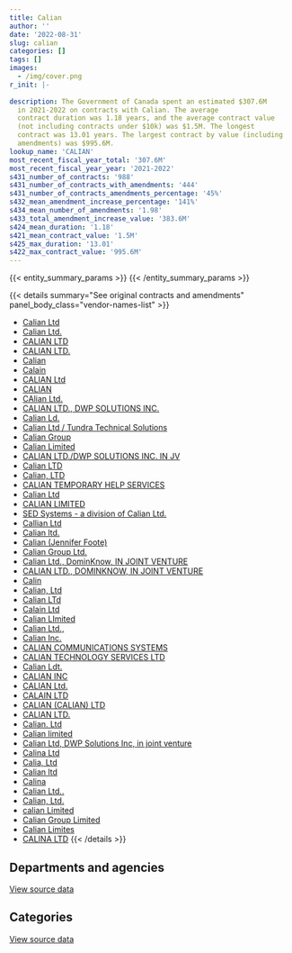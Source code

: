 ```yaml
---
title: Calian
author: ''
date: '2022-08-31'
slug: calian
categories: []
tags: []
images:
  - /img/cover.png
r_init: |-
  
description: The Government of Canada spent an estimated $307.6M
  in 2021-2022 on contracts with Calian. The average
  contract duration was 1.18 years, and the average contract value
  (not including contracts under $10k) was $1.5M. The longest
  contract was 13.01 years. The largest contract by value (including
  amendments) was $995.6M.
lookup_name: 'CALIAN'
most_recent_fiscal_year_total: '307.6M'
most_recent_fiscal_year_year: '2021-2022'
s431_number_of_contracts: '988'
s431_number_of_contracts_with_amendments: '444'
s431_number_of_contracts_amendments_percentage: '45%'
s432_mean_amendment_increase_percentage: '141%'
s434_mean_number_of_amendments: '1.98'
s433_total_amendment_increase_value: '383.6M'
s424_mean_duration: '1.18'
s421_mean_contract_value: '1.5M'
s425_max_duration: '13.01'
s422_max_contract_value: '995.6M'
---
```


<script src="/rmarkdown-libs/htmlwidgets/htmlwidgets.js"></script>
<link href="/rmarkdown-libs/datatables-css/datatables-crosstalk.css" rel="stylesheet" />
<script src="/rmarkdown-libs/datatables-binding/datatables.js"></script>
<script src="/rmarkdown-libs/jquery/jquery-3.6.0.min.js"></script>
<link href="/rmarkdown-libs/dt-core-bootstrap/css/dataTables.bootstrap.min.css" rel="stylesheet" />
<link href="/rmarkdown-libs/dt-core-bootstrap/css/dataTables.bootstrap.extra.css" rel="stylesheet" />
<script src="/rmarkdown-libs/dt-core-bootstrap/js/jquery.dataTables.min.js"></script>
<script src="/rmarkdown-libs/dt-core-bootstrap/js/dataTables.bootstrap.min.js"></script>
<link href="/rmarkdown-libs/crosstalk/css/crosstalk.min.css" rel="stylesheet" />
<script src="/rmarkdown-libs/crosstalk/js/crosstalk.min.js"></script>
<script src="/rmarkdown-libs/htmlwidgets/htmlwidgets.js"></script>
<link href="/rmarkdown-libs/datatables-css/datatables-crosstalk.css" rel="stylesheet" />
<script src="/rmarkdown-libs/datatables-binding/datatables.js"></script>
<script src="/rmarkdown-libs/jquery/jquery-3.6.0.min.js"></script>
<link href="/rmarkdown-libs/dt-core-bootstrap/css/dataTables.bootstrap.min.css" rel="stylesheet" />
<link href="/rmarkdown-libs/dt-core-bootstrap/css/dataTables.bootstrap.extra.css" rel="stylesheet" />
<script src="/rmarkdown-libs/dt-core-bootstrap/js/jquery.dataTables.min.js"></script>
<script src="/rmarkdown-libs/dt-core-bootstrap/js/dataTables.bootstrap.min.js"></script>
<link href="/rmarkdown-libs/crosstalk/css/crosstalk.min.css" rel="stylesheet" />
<script src="/rmarkdown-libs/crosstalk/js/crosstalk.min.js"></script>

{{< entity_summary_params >}}
{{< /entity_summary_params >}}

{{< details summary="See original contracts and amendments" panel_body_class="vendor-names-list" >}}
- [Calian Ltd](https://search.open.canada.ca/en/ct/?sort=contract_value_f%20desc&page=1&search_text=%22Calian%20Ltd%22)
- [Calian Ltd.](https://search.open.canada.ca/en/ct/?sort=contract_value_f%20desc&page=1&search_text=%22Calian%20Ltd.%22)
- [CALIAN LTD](https://search.open.canada.ca/en/ct/?sort=contract_value_f%20desc&page=1&search_text=%22CALIAN%20LTD%22)
- [CALIAN LTD.](https://search.open.canada.ca/en/ct/?sort=contract_value_f%20desc&page=1&search_text=%22CALIAN%20LTD.%22)
- [Calian](https://search.open.canada.ca/en/ct/?sort=contract_value_f%20desc&page=1&search_text=%22Calian%22)
- [Calain](https://search.open.canada.ca/en/ct/?sort=contract_value_f%20desc&page=1&search_text=%22Calain%22)
- [CALIAN Ltd](https://search.open.canada.ca/en/ct/?sort=contract_value_f%20desc&page=1&search_text=%22CALIAN%20Ltd%22)
- [CALIAN](https://search.open.canada.ca/en/ct/?sort=contract_value_f%20desc&page=1&search_text=%22CALIAN%22)
- [CAlian Ltd.](https://search.open.canada.ca/en/ct/?sort=contract_value_f%20desc&page=1&search_text=%22CAlian%20Ltd.%22)
- [CALIAN LTD., DWP SOLUTIONS INC.](https://search.open.canada.ca/en/ct/?sort=contract_value_f%20desc&page=1&search_text=%22CALIAN%20LTD.%2c%20DWP%20SOLUTIONS%20INC.%22)
- [Calian Ld.](https://search.open.canada.ca/en/ct/?sort=contract_value_f%20desc&page=1&search_text=%22Calian%20Ld.%22)
- [Calian Ltd / Tundra Technical Solutions](https://search.open.canada.ca/en/ct/?sort=contract_value_f%20desc&page=1&search_text=%22Calian%20Ltd%20%2f%20Tundra%20Technical%20Solutions%22)
- [Calian Group](https://search.open.canada.ca/en/ct/?sort=contract_value_f%20desc&page=1&search_text=%22Calian%20Group%22)
- [Calian Limited](https://search.open.canada.ca/en/ct/?sort=contract_value_f%20desc&page=1&search_text=%22Calian%20Limited%22)
- [CALIAN LTD./DWP SOLUTIONS INC. IN JV](https://search.open.canada.ca/en/ct/?sort=contract_value_f%20desc&page=1&search_text=%22CALIAN%20LTD.%2fDWP%20SOLUTIONS%20INC.%20IN%20JV%22)
- [Calian LTD](https://search.open.canada.ca/en/ct/?sort=contract_value_f%20desc&page=1&search_text=%22Calian%20LTD%22)
- [Calian, LTD](https://search.open.canada.ca/en/ct/?sort=contract_value_f%20desc&page=1&search_text=%22Calian%2c%20LTD%22)
- [CALIAN TEMPORARY HELP SERVICES](https://search.open.canada.ca/en/ct/?sort=contract_value_f%20desc&page=1&search_text=%22CALIAN%20TEMPORARY%20HELP%20SERVICES%22)
- [Calian Ltd](https://search.open.canada.ca/en/ct/?sort=contract_value_f%20desc&page=1&search_text=%22Calian%20%20Ltd%22)
- [CALIAN LIMITED](https://search.open.canada.ca/en/ct/?sort=contract_value_f%20desc&page=1&search_text=%22CALIAN%20LIMITED%22)
- [SED Systems - a division of Calian Ltd.](https://search.open.canada.ca/en/ct/?sort=contract_value_f%20desc&page=1&search_text=%22SED%20Systems%20-%20a%20division%20of%20Calian%20Ltd.%22)
- [Callian Ltd](https://search.open.canada.ca/en/ct/?sort=contract_value_f%20desc&page=1&search_text=%22Callian%20Ltd%22)
- [Calian ltd.](https://search.open.canada.ca/en/ct/?sort=contract_value_f%20desc&page=1&search_text=%22Calian%20ltd.%22)
- [Calian (Jennifer Foote)](https://search.open.canada.ca/en/ct/?sort=contract_value_f%20desc&page=1&search_text=%22Calian%20%28Jennifer%20Foote%29%22)
- [Calian Group Ltd.](https://search.open.canada.ca/en/ct/?sort=contract_value_f%20desc&page=1&search_text=%22Calian%20Group%20Ltd.%22)
- [Calian Ltd., DominKnow, IN JOINT VENTURE](https://search.open.canada.ca/en/ct/?sort=contract_value_f%20desc&page=1&search_text=%22Calian%20Ltd.%2c%20DominKnow%2c%20IN%20JOINT%20VENTURE%22)
- [CALIAN LTD., DOMINKNOW, IN JOINT VENTURE](https://search.open.canada.ca/en/ct/?sort=contract_value_f%20desc&page=1&search_text=%22CALIAN%20LTD.%2c%20DOMINKNOW%2c%20IN%20JOINT%20VENTURE%22)
- [Calin](https://search.open.canada.ca/en/ct/?sort=contract_value_f%20desc&page=1&search_text=%22Calin%22)
- [Calian, Ltd](https://search.open.canada.ca/en/ct/?sort=contract_value_f%20desc&page=1&search_text=%22Calian%2c%20Ltd%22)
- [Calian LTd](https://search.open.canada.ca/en/ct/?sort=contract_value_f%20desc&page=1&search_text=%22Calian%20LTd%22)
- [Calain Ltd](https://search.open.canada.ca/en/ct/?sort=contract_value_f%20desc&page=1&search_text=%22Calain%20Ltd%22)
- [Calian LImited](https://search.open.canada.ca/en/ct/?sort=contract_value_f%20desc&page=1&search_text=%22Calian%20LImited%22)
- [Calian Ltd.,](https://search.open.canada.ca/en/ct/?sort=contract_value_f%20desc&page=1&search_text=%22Calian%20Ltd.%2c%22)
- [Calian Inc.](https://search.open.canada.ca/en/ct/?sort=contract_value_f%20desc&page=1&search_text=%22Calian%20Inc.%22)
- [CALIAN COMMUNICATIONS SYSTEMS](https://search.open.canada.ca/en/ct/?sort=contract_value_f%20desc&page=1&search_text=%22CALIAN%20COMMUNICATIONS%20SYSTEMS%22)
- [CALIAN TECHNOLOGY SERVICES LTD](https://search.open.canada.ca/en/ct/?sort=contract_value_f%20desc&page=1&search_text=%22CALIAN%20TECHNOLOGY%20SERVICES%20LTD%22)
- [Calian Ldt.](https://search.open.canada.ca/en/ct/?sort=contract_value_f%20desc&page=1&search_text=%22Calian%20Ldt.%22)
- [CALIAN INC](https://search.open.canada.ca/en/ct/?sort=contract_value_f%20desc&page=1&search_text=%22CALIAN%20INC%22)
- [CALIAN Ltd.](https://search.open.canada.ca/en/ct/?sort=contract_value_f%20desc&page=1&search_text=%22CALIAN%20Ltd.%22)
- [CALAIN LTD](https://search.open.canada.ca/en/ct/?sort=contract_value_f%20desc&page=1&search_text=%22CALAIN%20LTD%22)
- [CALIAN (CALIAN) LTD](https://search.open.canada.ca/en/ct/?sort=contract_value_f%20desc&page=1&search_text=%22CALIAN%20%28CALIAN%29%20LTD%22)
- [CALIAN LTD.](https://search.open.canada.ca/en/ct/?sort=contract_value_f%20desc&page=1&search_text=%22%2a%2a%20CALIAN%20LTD.%22)
- [Calian. Ltd](https://search.open.canada.ca/en/ct/?sort=contract_value_f%20desc&page=1&search_text=%22Calian.%20Ltd%22)
- [Calian limited](https://search.open.canada.ca/en/ct/?sort=contract_value_f%20desc&page=1&search_text=%22Calian%20limited%22)
- [Calian Ltd, DWP Solutions Inc, in joint venture](https://search.open.canada.ca/en/ct/?sort=contract_value_f%20desc&page=1&search_text=%22Calian%20Ltd%2c%20DWP%20Solutions%20Inc%2c%20in%20joint%20venture%22)
- [Calina Ltd](https://search.open.canada.ca/en/ct/?sort=contract_value_f%20desc&page=1&search_text=%22Calina%20Ltd%22)
- [Calia, Ltd](https://search.open.canada.ca/en/ct/?sort=contract_value_f%20desc&page=1&search_text=%22Calia%2c%20Ltd%22)
- [Calian ltd](https://search.open.canada.ca/en/ct/?sort=contract_value_f%20desc&page=1&search_text=%22Calian%20ltd%22)
- [Calina](https://search.open.canada.ca/en/ct/?sort=contract_value_f%20desc&page=1&search_text=%22Calina%22)
- [Calian Ltd..](https://search.open.canada.ca/en/ct/?sort=contract_value_f%20desc&page=1&search_text=%22Calian%20Ltd..%22)
- [Calian, Ltd.](https://search.open.canada.ca/en/ct/?sort=contract_value_f%20desc&page=1&search_text=%22Calian%2c%20Ltd.%22)
- [calian Limited](https://search.open.canada.ca/en/ct/?sort=contract_value_f%20desc&page=1&search_text=%22calian%20Limited%22)
- [Calian Group Limited](https://search.open.canada.ca/en/ct/?sort=contract_value_f%20desc&page=1&search_text=%22Calian%20Group%20Limited%22)
- [Calian Limites](https://search.open.canada.ca/en/ct/?sort=contract_value_f%20desc&page=1&search_text=%22Calian%20Limites%22)
- [CALINA LTD](https://search.open.canada.ca/en/ct/?sort=contract_value_f%20desc&page=1&search_text=%22CALINA%20LTD%22)
{{< /details >}}

## Departments and agencies

<div id="htmlwidget-1" style="width:100%;height:auto;" class="datatables html-widget"></div>
<script type="application/json" data-for="htmlwidget-1">{"x":{"style":"bootstrap","filter":"none","vertical":false,"data":[["<a href=\"/departments/aafc-aac/\">Agriculture and Agri-Food Canada<\/a>","<a href=\"/departments/aandc-aadnc/\">Crown-Indigenous Relations and Northern Affairs Canada<\/a>","<a href=\"/departments/atssc-scdata/\">Administrative Tribunals Support Service of Canada<\/a>","<a href=\"/departments/cas-satj/\">Courts Administration Service<\/a>","<a href=\"/departments/cbsa-asfc/\">Canada Border Services Agency<\/a>","<a href=\"/departments/cfia-acia/\">Canadian Food Inspection Agency<\/a>","<a href=\"/departments/cgc-ccg/\">Canadian Grain Commission<\/a>","<a href=\"/departments/cic/\">Immigration, Refugees and Citizenship Canada<\/a>","<a href=\"/departments/cnsc-ccsn/\">Canadian Nuclear Safety Commission<\/a>","<a href=\"/departments/cra-arc/\">Canada Revenue Agency<\/a>","<a href=\"/departments/csa-asc/\">Canadian Space Agency<\/a>","<a href=\"/departments/csc-scc/\">Correctional Service of Canada<\/a>","<a href=\"/departments/csps-efpc/\">Canada School of Public Service<\/a>","<a href=\"/departments/dfatd-maecd/\">Global Affairs Canada<\/a>","<a href=\"/departments/dfo-mpo/\">Fisheries and Oceans Canada<\/a>","<a href=\"/departments/dnd-mdn/\">National Defence<\/a>","<a href=\"/departments/ec/\">Environment and Climate Change Canada<\/a>","<a href=\"/departments/elections/\">Elections Canada<\/a>","<a href=\"/departments/esdc-edsc/\">Employment and Social Development Canada<\/a>","<a href=\"/departments/fin/\">Department of Finance Canada<\/a>","<a href=\"/departments/hc-sc/\">Health Canada<\/a>","<a href=\"/departments/iaac-aeic/\">Impact Assessment Agency of Canada<\/a>","<a href=\"/departments/ic/\">Innovation, Science and Economic Development Canada<\/a>","<a href=\"/departments/isc-sac/\">Indigenous Services Canada<\/a>","<a href=\"/departments/jus/\">Department of Justice Canada<\/a>","<a href=\"/departments/lac-bac/\">Library and Archives Canada<\/a>","<a href=\"/departments/nrc-cnrc/\">National Research Council Canada<\/a>","<a href=\"/departments/nrcan-rncan/\">Natural Resources Canada<\/a>","<a href=\"/departments/oag-bvg/\">Office of the Auditor General of Canada<\/a>","<a href=\"/departments/ocsec-bccst/\">Office of the Intelligence Commissioner<\/a>","<a href=\"/departments/osfi-bsif/\">Office of the Superintendent of Financial Institutions Canada<\/a>","<a href=\"/departments/pc/\">Parks Canada<\/a>","<a href=\"/departments/pch/\">Canadian Heritage<\/a>","<a href=\"/departments/phac-aspc/\">Public Health Agency of Canada<\/a>","<a href=\"/departments/ppsc-sppc/\">Public Prosecution Service of Canada<\/a>","<a href=\"/departments/ps-sp/\">Public Safety Canada<\/a>","<a href=\"/departments/pwgsc-tpsgc/\">Public Services and Procurement Canada<\/a>","<a href=\"/departments/rcmp-grc/\">Royal Canadian Mounted Police<\/a>","<a href=\"/departments/ssc-spc/\">Shared Services Canada<\/a>","<a href=\"/departments/statcan/\">Statistics Canada<\/a>","<a href=\"/departments/tc/\">Transport Canada<\/a>","<a href=\"/departments/vac-acc/\">Veterans Affairs Canada<\/a>","<a href=\"/departments/wage/\">Department for Women and Gender Equality<\/a>"],[311689.88,678420.99,24717.97,296.31,4263181.52,null,null,1469608.02,192806.23,3548694.54,643683.92,2273048.77,null,213344.67,321145.68,256054892.22,24928.21,154062.56,1207867.67,8674.34,1017574.13,null,87534.92,209638.54,null,null,276753.61,842238.64,null,null,9339.76,null,433715.76,null,null,null,null,784636.15,8877613.69,null,673692.49,7684948.42,null],[312543.82,null,97577.34,427382.11,5825908.92,null,23460.68,480582.93,248159.38,5191429.42,775802.5,2689945.97,22706.71,24962.21,294877.5,263483342.75,24285.92,259847.44,823908.19,null,142286.3,null,1340399.81,531554.86,23504,null,134922.76,910168.79,null,null,282900.94,259412.34,193043.81,null,null,null,null,2223049.9,11971113.44,null,208202.11,7739640.58,null],[null,null,106701.97,261540.69,6594629.24,null,1072.49,null,231431.33,6342198.43,248458.82,4115276.84,36821.69,38229.54,591476.18,245146360.08,null,null,770045.9,null,33569.48,70818.23,1413476.64,515885.43,60846.55,null,55798.88,405582.92,754.29,24814.8,157256.71,null,188917.92,674975,null,null,85513.51,3638712.83,11772521.29,null,99463.89,7684948.42,89244.6],[5804.34,null,61265.08,1567546.06,5596480.95,5716.89,null,91455.28,396821.43,8266620.37,31009.27,3732137.04,null,null,895271.55,254183425.15,null,null,2681.39,38985,433824.63,null,1253205.4,704306.9,50832.57,919800,18469.03,65147.54,198076,null,157007.63,null,null,4157458.56,140240.69,282900.97,2135198.5,3263745.31,11072092.33,78811.27,42511.57,7684948.42,82406.87]],"container":"<table class=\"table table-striped table-hover row-border order-column display\">\n  <thead>\n    <tr>\n      <th>Department<\/th>\n      <th>2018-2019<\/th>\n      <th>2019-2020<\/th>\n      <th>2020-2021<\/th>\n      <th>2021-2022<\/th>\n    <\/tr>\n  <\/thead>\n<\/table>","options":{"order":[[4,"desc"]],"pageLength":10,"autoWidth":true,"columnDefs":[{"targets":1,"render":"function(data, type, row, meta) {\n    return type !== 'display' ? data : DTWidget.formatCurrency(data, \"$\", 2, 3, \",\", \".\", true, null);\n  }"},{"targets":2,"render":"function(data, type, row, meta) {\n    return type !== 'display' ? data : DTWidget.formatCurrency(data, \"$\", 2, 3, \",\", \".\", true, null);\n  }"},{"targets":3,"render":"function(data, type, row, meta) {\n    return type !== 'display' ? data : DTWidget.formatCurrency(data, \"$\", 2, 3, \",\", \".\", true, null);\n  }"},{"targets":4,"render":"function(data, type, row, meta) {\n    return type !== 'display' ? data : DTWidget.formatCurrency(data, \"$\", 2, 3, \",\", \".\", true, null);\n  }"},{"width":"16%","targets":[1,2,3,4]},{"className":"dt-right","targets":[1,2,3,4]}],"orderClasses":false}},"evals":["options.columnDefs.0.render","options.columnDefs.1.render","options.columnDefs.2.render","options.columnDefs.3.render"],"jsHooks":[]}</script>
<p class="text-right">
<a href="https://github.com/GoC-Spending/contracts-data/tree/main/data/out/vendors/calian/summary_by_fiscal_year_by_department.csv" class="source-data-link btn btn-link">View source data</a>
</p>

## Categories

<div id="htmlwidget-2" style="width:100%;height:auto;" class="datatables html-widget"></div>
<script type="application/json" data-for="htmlwidget-2">{"x":{"style":"bootstrap","filter":"none","vertical":false,"data":[["<a href=\"/categories/facilities_and_construction/\">Facilities and construction<\/a>","<a href=\"/categories/office_management/\">Office management<\/a>","<a href=\"/categories/defence/\">Defence<\/a>","<a href=\"/categories/professional_services/\">Professional services<\/a>","<a href=\"/categories/information_technology/\">Information technology<\/a>","<a href=\"/categories/medical/\">Medical<\/a>","<a href=\"/categories/industrial_products_and_services/\">Industrial products and services<\/a>","<a href=\"/categories/human_capital/\">Human capital<\/a>"],[9667876.77,null,2837371.42,16899309.77,18627118.1,236247394.78,null,8009678.76],[9918374.28,null,939705.82,33151815.21,22643333.01,238839779.02,79994.52,1393921.59],[5951419.55,null,386852.55,21168366.1,22064969.52,240769278.13,272878.51,843580.24],[10216677.42,89905.33,78102.71,28232346.87,24755366.54,242405715.04,272878.51,1565211.55]],"container":"<table class=\"table table-striped table-hover row-border order-column display\">\n  <thead>\n    <tr>\n      <th>Category<\/th>\n      <th>2018-2019<\/th>\n      <th>2019-2020<\/th>\n      <th>2020-2021<\/th>\n      <th>2021-2022<\/th>\n    <\/tr>\n  <\/thead>\n<\/table>","options":{"order":[[4,"desc"]],"dom":"t","pageLength":30,"autoWidth":true,"columnDefs":[{"targets":1,"render":"function(data, type, row, meta) {\n    return type !== 'display' ? data : DTWidget.formatCurrency(data, \"$\", 2, 3, \",\", \".\", true, null);\n  }"},{"targets":2,"render":"function(data, type, row, meta) {\n    return type !== 'display' ? data : DTWidget.formatCurrency(data, \"$\", 2, 3, \",\", \".\", true, null);\n  }"},{"targets":3,"render":"function(data, type, row, meta) {\n    return type !== 'display' ? data : DTWidget.formatCurrency(data, \"$\", 2, 3, \",\", \".\", true, null);\n  }"},{"targets":4,"render":"function(data, type, row, meta) {\n    return type !== 'display' ? data : DTWidget.formatCurrency(data, \"$\", 2, 3, \",\", \".\", true, null);\n  }"},{"width":"16%","targets":[1,2,3,4]},{"className":"dt-right","targets":[1,2,3,4]}],"orderClasses":false,"lengthMenu":[10,25,30,50,100]}},"evals":["options.columnDefs.0.render","options.columnDefs.1.render","options.columnDefs.2.render","options.columnDefs.3.render"],"jsHooks":[]}</script>
<p class="text-right">
<a href="https://github.com/GoC-Spending/contracts-data/tree/main/data/out/vendors/calian/summary_by_fiscal_year_by_category.csv" class="source-data-link btn btn-link">View source data</a>
</p>
